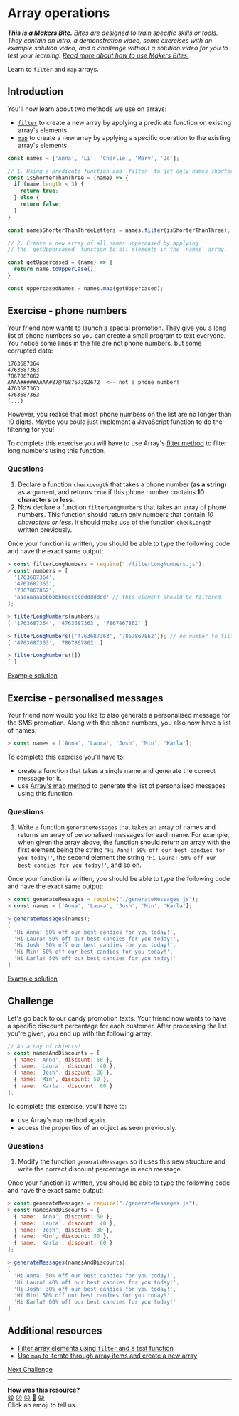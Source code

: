 # Array operations

_**This is a Makers Bite.** Bites are designed to train specific skills or tools. They
contain an intro, a demonstration video, some exercises with an example solution video,
and a challenge without a solution video for you to test your learning. [Read more about
how to use Makers
Bites.](https://github.com/makersacademy/course/blob/main/labels/bites.md)_

Learn to `filter` and `map` arrays.

## Introduction

You'll now learn about two methods we use on arrays:
  * [`filter`](https://www.w3schools.com/jsref/jsref_filter.asp) to create a new array by
    applying a predicate function on existing array's elements.
  * [`map`](https://developer.mozilla.org/en-US/docs/Web/JavaScript/Reference/Global_Objects/Array/map)
    to create a new array by applying a specific operation to the existing array's
    elements.

```js
const names = ['Anna', 'Li', 'Charlie', 'Mary', 'Jo'];

// 1. Using a predicate function and `filter` to get only names shorter than 3 letters.
const isShorterThanThree = (name) => {
  if (name.length < 3) {
    return true;
  } else {
    return false;
  }
}

const namesShorterThanThreeLetters = names.filter(isShorterThanThree);

// 2. Create a new array of all names uppercased by applying
// the `getUppercased` function to all elements in the `names` array.

const getUppercased = (name) => {
  return name.toUpperCase();
}

const uppercasedNames = names.map(getUppercased);
```

## Exercise - phone numbers

Your friend now wants to launch a special promotion. They give you a long list of phone
numbers so you can create a small program to text everyone. You notice some lines in the
file are not phone numbers, but some corrupted data:

```
1763687364
4763687363
7867867862
AAAA#####AAAA#87@768767382672  <-- not a phone number!
4763687363
4763687363
(...)
```

However, you realise that most phone numbers on the list are no longer than 10 digits.
Maybe you could just implement a JavaScript function to do the filtering for you! 

To complete this exercise you will have to use Array's [filter
method](https://www.w3schools.com/jsref/jsref_filter.asp) to filter long numbers using
this function.

### Questions

1. Declare a function `checkLength` that takes a phone number (**as a string**) as
   argument, and returns `true` if this phone number contains **10 characters or less**.
2. Now declare a function `filterLongNumbers` that takes an array of phone numbers. This
   function should return only numbers that contain *10 characters or less*. It should
   make use of the function `checkLength` written previously.

Once your function is written, you should be able to type the following code and have the exact same output:

```javascript
> const filterLongNumbers = require("./filterLongNumbers.js");
> const numbers = [
  '1763687364',
  '4763687363',
  '7867867862',
  'aaaaaaaabbbbbbbcccccdddddddd' // this element should be filtered
];

> filterLongNumbers(numbers);
[ '1763687364', '4763687363', '7867867862' ]

> filterLongNumbers(['4763687363', '7867867862']); // no number to filter out
[ '4763687363', '7867867862' ]

> filterLongNumbers([])
[ ]
```

[Example solution](https://youtu.be/BjRDUtiM5T8?t=559)

## Exercise - personalised messages

Your friend now would you like to also generate a personalised message for the SMS
promotion. Along with the phone numbers, you also now have a list of names:

```javascript
> const names = ['Anna', 'Laura', 'Josh', 'Min', 'Karla'];
```

To complete this exercise you'll have to:
 * create a function that takes a single name and generate the correct message for it.
 * use [Array's map
   method](https://developer.mozilla.org/en-US/docs/Web/JavaScript/Reference/Global_Objects/Array/map)
   to generate the list of personalised messages using this function.

### Questions

1. Write a function `generateMessages` that takes an array of names and returns an array
   of personalised messages for each name. For example, when given the array above, the
   function should return an array with the first element being the string `'Hi Anna! 50%
   off our best candies for you today!'`, the second element the string `'Hi Laura! 50%
   off our best candies for you today!'`, and so on. 

Once your function is written, you should be able to type the following code and have the
exact same output:
```javascript
> const generateMessages = require("./generateMessages.js");
> const names = ['Anna', 'Laura', 'Josh', 'Min', 'Karla'];

> generateMessages(names);
[
  'Hi Anna! 50% off our best candies for you today!',
  'Hi Laura! 50% off our best candies for you today!',
  'Hi Josh! 50% off our best candies for you today!',
  'Hi Min! 50% off our best candies for you today!',
  'Hi Karla! 50% off our best candies for you today!'
]
```

[Example solution](https://youtu.be/BjRDUtiM5T8?t=980)

## Challenge

Let's go back to our candy promotion texts. Your friend now wants to have a specific
discount percentage for each customer. After processing the list you're given, you end up
with the following array:

```javascript
// An array of objects!
> const namesAndDiscounts = [
  { name: 'Anna', discount: 50 },
  { name: 'Laura', discount: 40 },
  { name: 'Josh', discount: 30 },
  { name: 'Min', discount: 50 },
  { name: 'Karla', discount: 60 }
];
```

To complete this exercise, you'll have to:
  * use Array's `map` method again.
  * access the properties of an object as seen previously.

### Questions

1. Modify the function `generateMessages` so it uses this new structure and write the
   correct discount percentage in each message.

Once your function is written, you should be able to type the following code and have the
exact same output:
```javascript
> const generateMessages = require("./generateMessages.js");
> const namesAndDiscounts = [
  { name: 'Anna', discount: 50 },
  { name: 'Laura', discount: 40 },
  { name: 'Josh', discount: 30 },
  { name: 'Min', discount: 50 },
  { name: 'Karla', discount: 60 }
];

> generateMessages(namesAndDiscounts);
[
  'Hi Anna! 50% off our best candies for you today!',
  'Hi Laura! 40% off our best candies for you today!',
  'Hi Josh! 30% off our best candies for you today!',
  'Hi Min! 50% off our best candies for you today!',
  'Hi Karla! 60% off our best candies for you today!'
]
```

## Additional resources

 * [Filter array elements using `filter` and a test
   function](https://www.javascripttutorial.net/javascript-array-filter/)
 * [Use `map` to iterate through array items and create a new
   array](https://www.digitalocean.com/community/tutorials/4-uses-of-javascripts-arraymap-you-should-know)

[Next Challenge](12_classes.md)

<!-- BEGIN GENERATED SECTION DO NOT EDIT -->

---

**How was this resource?**  
[😫](https://airtable.com/shrUJ3t7KLMqVRFKR?prefill_Repository=makersacademy%2Fjavascript-fundamentals&prefill_File=bites%2F11_array_operations.md&prefill_Sentiment=😫) [😕](https://airtable.com/shrUJ3t7KLMqVRFKR?prefill_Repository=makersacademy%2Fjavascript-fundamentals&prefill_File=bites%2F11_array_operations.md&prefill_Sentiment=😕) [😐](https://airtable.com/shrUJ3t7KLMqVRFKR?prefill_Repository=makersacademy%2Fjavascript-fundamentals&prefill_File=bites%2F11_array_operations.md&prefill_Sentiment=😐) [🙂](https://airtable.com/shrUJ3t7KLMqVRFKR?prefill_Repository=makersacademy%2Fjavascript-fundamentals&prefill_File=bites%2F11_array_operations.md&prefill_Sentiment=🙂) [😀](https://airtable.com/shrUJ3t7KLMqVRFKR?prefill_Repository=makersacademy%2Fjavascript-fundamentals&prefill_File=bites%2F11_array_operations.md&prefill_Sentiment=😀)  
Click an emoji to tell us.

<!-- END GENERATED SECTION DO NOT EDIT -->

